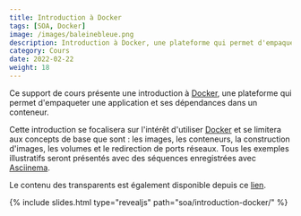 ```yaml
---
title: Introduction à Docker
tags: [SOA, Docker]
image: /images/baleinebleue.png
description: Introduction à Docker, une plateforme qui permet d'empaqueter une application et ses dépendances dans un conteneur.
category: Cours
date: 2022-02-22
weight: 18
---
```


Ce support de cours présente une introduction à <a href="https://www.docker.com/">Docker</a>, une plateforme qui permet d'empaqueter une application et ses dépendances dans un conteneur. 

Cette introduction se focalisera sur l'intérêt d'utiliser <a target="_blank" href="https://www.docker.com/">Docker</a> et se limitera aux concepts de base que sont : les images, les conteneurs, la construction d'images, les volumes et le redirection de ports réseaux. Tous les exemples illustratifs seront présentés avec des séquences enregistrées avec <a target="_blank" href="https://asciinema.org/">Asciinema</a>.

Le contenu des transparents est également disponible depuis ce <a href="/slides/soa/introduction-docker/">lien</a>. 

{% include slides.html type="revealjs" path="soa/introduction-docker/" %}
